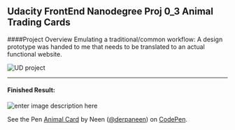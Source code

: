 **Udacity FrontEnd Nanodegree Proj 0_3**
Animal Trading Cards
---

####Project Overview
Emulating a traditional/common workflow: A design prototype was handed to me that needs to be translated to an actual functional website.

![UD project](https://github.com/udacity/fend-animal-trading-cards/blob/master/design-prototype.png?raw=true)

---
#### Finished Result:

![enter image description here](http://tinyimg.io/i/M5DS9rZ.png)
<p data-height="362" data-theme-id="dark" data-slug-hash="dOzbgz" data-default-tab="result" data-user="derpaneen" data-embed-version="2" data-pen-title="Animal Card" class="codepen">See the Pen <a href="http://codepen.io/derpaneen/pen/dOzbgz/">Animal Card</a> by Neen (<a href="http://codepen.io/derpaneen">@derpaneen</a>) on <a href="http://codepen.io">CodePen</a>.</p>
<script async src="https://production-assets.codepen.io/assets/embed/ei.js"></script>

